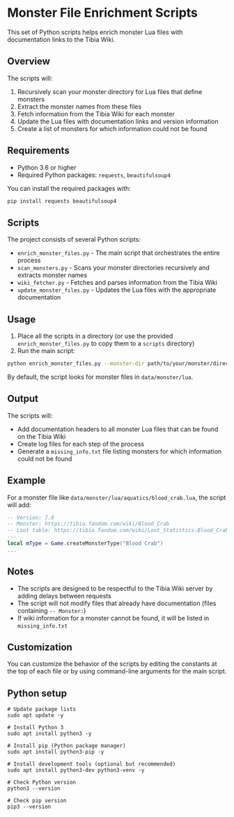 # Monster File Enrichment Scripts

This set of Python scripts helps enrich monster Lua files with documentation links to the Tibia Wiki.

## Overview

The scripts will:

1. Recursively scan your monster directory for Lua files that define monsters
2. Extract the monster names from these files
3. Fetch information from the Tibia Wiki for each monster
4. Update the Lua files with documentation links and version information
5. Create a list of monsters for which information could not be found

## Requirements

- Python 3.6 or higher
- Required Python packages: `requests`, `beautifulsoup4`

You can install the required packages with:

```bash
pip install requests beautifulsoup4
```

## Scripts

The project consists of several Python scripts:

- `enrich_monster_files.py` - The main script that orchestrates the entire process
- `scan_monsters.py` - Scans your monster directories recursively and extracts monster names
- `wiki_fetcher.py` - Fetches and parses information from the Tibia Wiki
- `update_monster_files.py` - Updates the Lua files with the appropriate documentation

## Usage

1. Place all the scripts in a directory (or use the provided `enrich_monster_files.py` to copy them to a `scripts` directory)
2. Run the main script:

```bash
python enrich_monster_files.py --monster-dir path/to/your/monster/directory
```

By default, the script looks for monster files in `data/monster/lua`.

## Output

The scripts will:

- Add documentation headers to all monster Lua files that can be found on the Tibia Wiki
- Create log files for each step of the process
- Generate a `missing_info.txt` file listing monsters for which information could not be found

## Example

For a monster file like `data/monster/lua/aquatics/blood_crab.lua`, the script will add:

```lua
-- Version: 7.8
-- Monster: https://tibia.fandom.com/wiki/Blood_Crab
-- Loot table: https://tibia.fandom.com/wiki/Loot_Statistics:Blood_Crab
---
local mType = Game.createMonsterType("Blood Crab")
...
```

## Notes

- The scripts are designed to be respectful to the Tibia Wiki server by adding delays between requests
- The script will not modify files that already have documentation (files containing `-- Monster:`)
- If wiki information for a monster cannot be found, it will be listed in `missing_info.txt`

## Customization

You can customize the behavior of the scripts by editing the constants at the top of each file or by using command-line arguments for the main script.

## Python setup
```
# Update package lists
sudo apt update -y

# Install Python 3
sudo apt install python3 -y

# Install pip (Python package manager)
sudo apt install python3-pip -y

# Install development tools (optional but recommended)
sudo apt install python3-dev python3-venv -y

# Check Python version
python3 --version

# Check pip version
pip3 --version
```